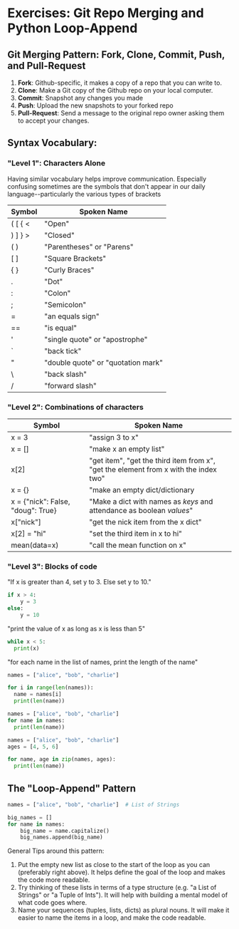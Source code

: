 
# Exercises: Git Repo Merging and Python Loop-Append

## Git Merging Pattern: Fork, Clone, Commit, Push, and Pull-Request

  1. **Fork**: Github-specific, it makes a copy of a repo that you can write to.
  2. **Clone**: Make a Git copy of the Github repo on your local computer.
  3. **Commit**: Snapshot any changes you made
  4. **Push**: Upload the new snapshots to your forked repo
  5. **Pull-Request**: Send a message to the original repo owner asking them to accept your changes.


## Syntax Vocabulary: 

### "Level 1": Characters Alone

Having similar vocabulary helps improve communication.  Especially confusing sometimes are the symbols that don't appear in our daily language--particularly the various types of brackets

| **Symbol**      | **Spoken Name** |
| ----------      | -------- |
|  \(  \[  \{  \< | "Open"  |
|  \)  \]  \}  \> | "Closed"  |
|  \(   \)        | "Parentheses" or "Parens" |
| \[  \]          | "Square Brackets" |
| \{  \}          | "Curly Braces"   |
|  \.             | "Dot" |
| \:              |  "Colon"  |
|  \;             |  "Semicolon"  |
|  \=          |   "an equals sign"      |
|  \=\=        |   "is equal"          |
| \'    |  "single quote" or "apostrophe"  |
| \`  | "back tick"  |
| \"    |   "double quote" or "quotation mark"   |
| \\  |  "back slash"  |
|  \/  | "forward slash"  |


### "Level 2":  Combinations of characters

| **Symbol** | **Spoken Name** |
| ---------- | -------- |
|  x = 3  |  "assign 3 to x"  |
|  x = [] |  "make x an empty list"  |
  |  x[2]   |  "get item", "get the third item from x", "get the element from x with the index two" |
|  x = {}  | "make an empty dict/dictionary |
| x = {"nick": False, "doug": True} |  "Make a dict with names as *keys* and attendance as boolean *values*"  |
|  x["nick"]  | "get the nick item from the x dict"  |
| x[2] = "hi" | "set the third item in x to hi"  |
|   mean(data=x)  | "call the mean function on x" |



### "Level 3":  Blocks of code

"If x is greater than 4, set y to 3.  Else set y to 10."
```python
if x > 4:
    y = 3
else:
    y = 10
````

"print the value of x as long as x is less than 5"
```python
while x < 5:
  print(x)
```

"for each name in the list of names, print the length of the name"
```python
names = ["alice", "bob", "charlie"]

for i in range(len(names)):
  name = names[i] 
  print(len(name))
```

```python
names = ["alice", "bob", "charlie"]
for name in names:
  print(len(name))
```

```python
names = ["alice", "bob", "charlie"]
ages = [4, 5, 6]

for name, age in zip(names, ages):
  print(len(name))
```

## The "Loop-Append" Pattern

```python
names = ["alice", "bob", "charlie"]  # List of Strings

big_names = []
for name in names:
    big_name = name.capitalize()
    big_names.append(big_name)
```

General Tips around this pattern:

  1. Put the empty new list as close to the start of the loop as you can (preferably right above).  It helps define the goal of the loop and makes the code more readable.
  2. Try thinking of these lists in terms of a type structure (e.g. "a List of Strings" or "a Tuple of Ints").  It will help with building a mental model of what code goes where.
  3. Name your sequences (tuples, lists, dicts) as plural nouns.  It will make it easier to name the items in a loop, and make the code readable.
